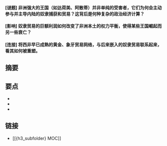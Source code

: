 #### [谜题] 非洲强大的王国（如达荷美、阿散蒂）并非单纯的受害者，它们为何会主动参与并主导内陆的奴隶捕获和贸易？这背后是何种复杂的政治经济计算？


#### [影响] 奴隶贸易的巨额利润如何改变了非洲本土的权力平衡，使得某些王国崛起而另一些衰亡？


#### [连接] 将西非早已成熟的黄金、象牙贸易网络，与后来嵌入的奴隶贸易联系起来，看其如何被重塑。


## 摘要


## 要点

- 
- 
- 

## 链接

- [[{h3_subfolder} MOC]]
